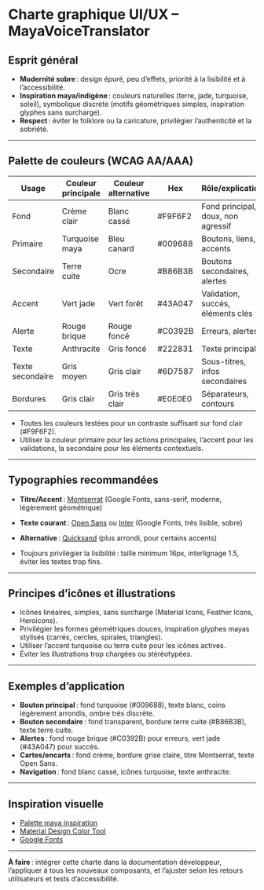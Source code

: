 # Charte graphique UI/UX – MayaVoiceTranslator

## Esprit général

- **Modernité sobre** : design épuré, peu d’effets, priorité à la lisibilité et à l’accessibilité.
- **Inspiration maya/indigène** : couleurs naturelles (terre, jade, turquoise, soleil), symbolique discrète (motifs géométriques simples, inspiration glyphes sans surcharge).
- **Respect** : éviter le folklore ou la caricature, privilégier l’authenticité et la sobriété.

---

## Palette de couleurs (WCAG AA/AAA)

| Usage         | Couleur principale | Couleur alternative | Hex      | Rôle/explication                  |
|---------------|-------------------|---------------------|----------|-----------------------------------|
| Fond          | Crème clair       | Blanc cassé         | #F9F6F2  | Fond principal, doux, non agressif |
| Primaire      | Turquoise maya    | Bleu canard         | #009688  | Boutons, liens, accents           |
| Secondaire    | Terre cuite       | Ocre                | #B86B3B  | Boutons secondaires, alertes      |
| Accent        | Vert jade         | Vert forêt          | #43A047  | Validation, succès, éléments clés |
| Alerte        | Rouge brique      | Rouge foncé         | #C0392B  | Erreurs, alertes                  |
| Texte         | Anthracite        | Gris foncé          | #222831  | Texte principal                   |
| Texte secondaire | Gris moyen     | Gris clair          | #6D7587  | Sous-titres, infos secondaires    |
| Bordures      | Gris clair        | Gris très clair     | #E0E0E0  | Séparateurs, contours             |

- Toutes les couleurs testées pour un contraste suffisant sur fond clair (#F9F6F2).
- Utiliser la couleur primaire pour les actions principales, l’accent pour les validations, la secondaire pour les éléments contextuels.

---

## Typographies recommandées

- **Titre/Accent** : [Montserrat](https://fonts.google.com/specimen/Montserrat) (Google Fonts, sans-serif, moderne, légèrement géométrique)
- **Texte courant** : [Open Sans](https://fonts.google.com/specimen/Open+Sans) ou [Inter](https://fonts.google.com/specimen/Inter) (Google Fonts, très lisible, sobre)
- **Alternative** : [Quicksand](https://fonts.google.com/specimen/Quicksand) (plus arrondi, pour certains accents)

- Toujours privilégier la lisibilité : taille minimum 16px, interlignage 1.5, éviter les textes trop fins.

---

## Principes d’icônes et illustrations

- Icônes linéaires, simples, sans surcharge (Material Icons, Feather Icons, Heroicons).
- Privilégier les formes géométriques douces, inspiration glyphes mayas stylisés (carrés, cercles, spirales, triangles).
- Utiliser l’accent turquoise ou terre cuite pour les icônes actives.
- Éviter les illustrations trop chargées ou stéréotypées.

---

## Exemples d’application

- **Bouton principal** : fond turquoise (#009688), texte blanc, coins légèrement arrondis, ombre très discrète.
- **Bouton secondaire** : fond transparent, bordure terre cuite (#B86B3B), texte terre cuite.
- **Alertes** : fond rouge brique (#C0392B) pour erreurs, vert jade (#43A047) pour succès.
- **Cartes/encarts** : fond crème, bordure grise claire, titre Montserrat, texte Open Sans.
- **Navigation** : fond blanc cassé, icônes turquoise, texte anthracite.

---

## Inspiration visuelle

- [Palette maya inspiration](https://www.color-hex.com/color-palette/102254)
- [Material Design Color Tool](https://material.io/resources/color/#!/?view.left=0&view.right=0)
- [Google Fonts](https://fonts.google.com/)

---

**À faire** : intégrer cette charte dans la documentation développeur, l’appliquer à tous les nouveaux composants, et l’ajuster selon les retours utilisateurs et tests d’accessibilité.
